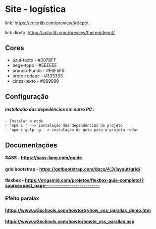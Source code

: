 # Site - logística

link: https://colorlib.com/preview/#depot

link direto: https://colorlib.com/preview/theme/depot/

## Cores
* azul-texto - #007BFF
* bege-topo - #EEEEEE
* branco-Fundo - #F6F5F5
* preto-rodapé - #333333
* cinza-texto - #999999

## Configuração
##### Instalação das depedências em outro PC :

    - Instalar o node
    - 'npm i ' --> instalação das dependências do projeto
    - 'npm i gulp -g --> instalação do gulp para o projeto rodar

## Documentações
#### SASS - https://sass-lang.com/guide
#### grid bootstrap - https://getbootstrap.com/docs/4.3/layout/grid/
#### flexbox - https://origamid.com/projetos/flexbox-guia-completo/?source=post_page---------------------------

### Efeito paralax
#### https://www.w3schools.com/howto/tryhow_css_parallax_demo.htm
#### https://www.w3schools.com/howto/howto_css_parallax.asp
